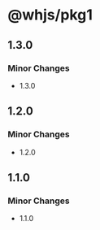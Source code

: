 # @whjs/pkg1

## 1.3.0

### Minor Changes

- 1.3.0

## 1.2.0

### Minor Changes

- 1.2.0

## 1.1.0

### Minor Changes

- 1.1.0
